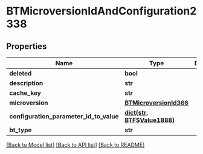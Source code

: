 # BTMicroversionIdAndConfiguration2338

## Properties
Name | Type | Description | Notes
------------ | ------------- | ------------- | -------------
**deleted** | **bool** |  | [optional] 
**description** | **str** |  | [optional] 
**cache_key** | **str** |  | [optional] 
**microversion** | [**BTMicroversionId366**](BTMicroversionId366.md) |  | [optional] 
**configuration_parameter_id_to_value** | [**dict(str, BTFSValue1888)**](BTFSValue1888.md) |  | [optional] 
**bt_type** | **str** |  | [optional] 

[[Back to Model list]](../README.md#documentation-for-models) [[Back to API list]](../README.md#documentation-for-api-endpoints) [[Back to README]](../README.md)


